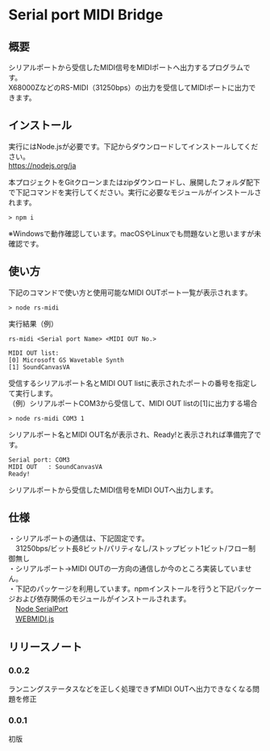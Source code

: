 # Serial port MIDI Bridge

## 概要
シリアルポートから受信したMIDI信号をMIDIポートへ出力するプログラムです。  
X68000ZなどのRS-MIDI（31250bps）の出力を受信してMIDIポートに出力できます。

## インストール
実行にはNode.jsが必要です。下記からダウンロードしてインストールしてください。  
https://nodejs.org/ja

本プロジェクトをGitクローンまたはzipダウンロードし、展開したフォルダ配下で下記コマンドを実行してください。実行に必要なモジュールがインストールされます。
~~~
> npm i
~~~
※Windowsで動作確認しています。macOSやLinuxでも問題ないと思いますが未確認です。  

## 使い方
下記のコマンドで使い方と使用可能なMIDI OUTポート一覧が表示されます。
~~~
> node rs-midi
~~~
実行結果（例）
~~~
rs-midi <Serial port Name> <MIDI OUT No.>

MIDI OUT list:
[0] Microsoft GS Wavetable Synth
[1] SoundCanvasVA
~~~

受信するシリアルポート名とMIDI OUT listに表示されたポートの番号を指定して実行します。  
（例）シリアルポートCOM3から受信して、MIDI OUT listの[1]に出力する場合
~~~
> node rs-midi COM3 1
~~~
シリアルポート名とMIDI OUT名が表示され、Ready!と表示されれば準備完了です。  
~~~
Serial port: COM3
MIDI OUT   : SoundCanvasVA
Ready!
~~~
シリアルポートから受信したMIDI信号をMIDI OUTへ出力します。  

## 仕様
・シリアルポートの通信は、下記固定です。  
　31250bps/ビット長8ビット/パリティなし/ストップビット1ビット/フロー制御無し  
・シリアルポート->MIDI OUTの一方向の通信しか今のところ実装していません。  
・下記のパッケージを利用しています。npmインストールを行うと下記パッケージおよび依存関係のモジュールがインストールされます。  
　[Node SerialPort](https://serialport.io/)  
　[WEBMIDI.js](https://webmidijs.org/)  

## リリースノート

### 0.0.2

ランニングステータスなどを正しく処理できずMIDI OUTへ出力できなくなる問題を修正

### 0.0.1

初版
